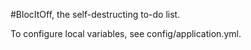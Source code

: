 #BlocItOff, the self-destructing to-do list.

To configure local variables, see config/application.yml.